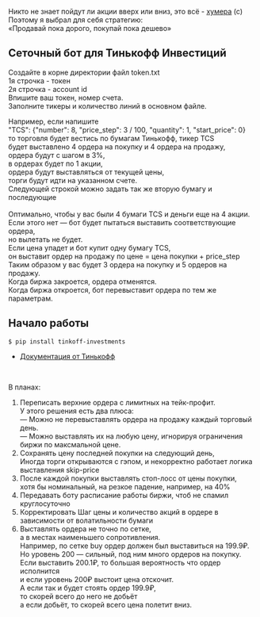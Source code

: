 Никто не знает пойдут ли акции вверх или вниз, это всё - [хумера](https://youtu.be/WKvjOjfyLqk?t=32) (с)<br>
Поэтому я выбрал для себя стратегию:<br>
«Продавай пока дорого, покупай пока дешево»<br>

## Сеточный бот для Тинькофф Инвестиций

Создайте в корне директории файл token.txt<br>
1я строчка - токен<br>
2я строчка - account id<br>
Впишите ваш токен, номер счета. <br>
Заполните тикеры и количество линий в основном файле.<br>

Например, если напишите<br>
"TCS": {"number": 8, "price_step": 3 / 100, "quantity": 1, "start_price": 0}<br>
то торговля будет вестись по бумагам Тинькофф, тикер TCS<br>
будет выставлено 4 ордера на покупку и 4 ордера на продажу,<br>
ордера будут с шагом в 3%,<br>
в ордерах будет по 1 акции,<br>
ордера будут выставляться от текущей цены,<br>
торги будут идти на указанном счете.<br>
Следующей строкой можно задать так же вторую бумагу и последующие<br>
<br>
Оптимально, чтобы у вас были 4 бумаги TCS и деньги еще на 4 акции.<br>
Если этого нет — бот будет пытаться выставить соответствующие ордера,<br>
но вылетать не будет.<br>
Если цена упадет и бот купит одну бумагу TCS,<br>
он выставит ордер на продажу по цене = цена покупки + price_step<br>
Таким образом у вас будет 3 ордера на покупку и 5 ордеров на продажу.<br>
Когда биржа закроется, ордера отменятся.<br>
Когда биржа откроется, бот перевыставит ордера по тем же параметрам.<br>





## Начало работы

<!-- termynal -->

```
$ pip install tinkoff-investments
```

- [Документация от Тинькофф](https://github.com/Tinkoff/invest-python)
<br>

В планах:<br>
<ol><li>Переписать верхние ордера с лимитных на тейк-профит.<br>
У этого решения есть два плюса:<br>
— Можно не перевыставлять ордера на продажу каждый торговый день.<br>
— Можно выставлять их на любую цену, игнорируя ограничения биржи по максмальной цене.<br>
</li>
<li>Сохранять цену последней покупки на следующий день,<br>
Иногда торги открываются с гэпом, и некорректно работает логика выставления skip-price<br>
</li>
<li>После каждой покупки выставлять стоп-лосс от цены покупки,<br>
хотя бы номинальный, на резкое падение, например, на 40%</li>
<li>
Передавать боту расписание работы биржи, чтоб не спамил круглосуточно
</li>
<li>
Корректировать Шаг цены и количество акций в ордере в зависимости от волатильности бумаги
</li>
<li>  
Выставлять ордера не точно по сетке,<br>
а в местах наименьшего сопротивления.<br>
  Например, по сетке buy ордер должен был выставиться на 199.9₽.<br>
  Но уровень 200 — сильный, под ним много ордеров на покупку.<br>
  Если выставить 200.1₽, то большая вероятность что ордер исполнится<br>
  и если уровень 200₽ выстоит цена отскочит.<br>
  А если так и будет стоять ордер 199.9₽,<br>
  то скорей всего до него не добьёт<br>
  а если добьёт, то скорей всего цена полетит вниз.
</li>
</ol>
